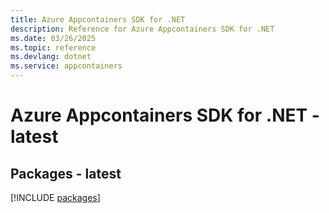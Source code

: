 ```yaml
---
title: Azure Appcontainers SDK for .NET
description: Reference for Azure Appcontainers SDK for .NET
ms.date: 03/26/2025
ms.topic: reference
ms.devlang: dotnet
ms.service: appcontainers
---
```

# Azure Appcontainers SDK for .NET - latest
## Packages - latest
[!INCLUDE [packages](appcontainers-index.md)]